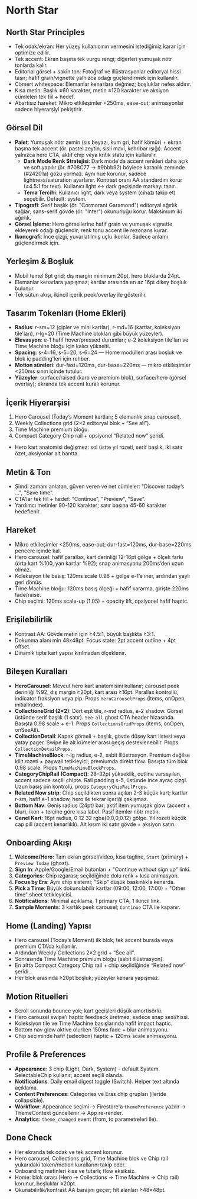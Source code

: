 # North Star

## North Star Principles
- Tek odak/ekran: Her yüzey kullanıcının vermesini istediğimiz karar için optimize edilir.
- Tek accent: Ekran başına tek vurgu rengi; diğerleri yumuşak nötr tonlarda kalır.
- Editorial görsel + sakin ton: Fotoğraf ve illüstrasyonlar editoryal hissi taşır; hafif grain/vignette yalnızca odağı güçlendirmek için kullanılır.
- Cömert whitespace: Elemanlar kenarlara değmez; boşluklar nefes aldırır.
- Kısa metin: Başlık ≤60 karakter, metin ≤120 karakter ve aksiyon cümleleri tek fiil + hedef.
- Abartısız hareket: Mikro etkileşimler <250ms, ease-out; animasyonlar sadece hiyerarşiyi pekiştirir.

## Görsel Dil
- **Palet**: Yumuşak nötr zemin (sis beyazı, kum gri, hafif kömür) + ekran başına tek accent (ör. pastel zeytin, sisli mavi, kehribar ışığı). Accent yalnızca hero CTA, aktif chip veya kritik statü için kullanılır.
  - **Dark Mode Renk Stratejisi**: Dark mode'da accent renkleri daha açık ve soft yapılır (ör. #708C77 → #9bbb92) böylece karanlık zeminde (#24201a) gözü yormaz. Aynı hue korunur, sadece lightness/saturation ayarlanır. Kontrast oranı AA standardını korur (≥4.5:1 for text). Kullanıcı light ↔ dark geçişinde markayı tanır.
  - **Tema Tercihi**: Kullanıcı light, dark veya system (cihazı takip et) seçebilir. Default: system.
- **Tipografi**: Serif başlık (ör. "Cormorant Garamond") editoryal ağırlık sağlar; sans-serif gövde (ör. "Inter") okunurluğu korur. Maksimum iki ağırlık.
- **Görsel İşleme**: Hero görsellerine hafif grain ve yumuşak vignette ekleyerek odağı güçlendir; renk tonu accent ile rezonans kurar.
- **Ikonografi**: İnce çizgi, yuvarlatılmış uçlu ikonlar. Sadece anlamı güçlendirmek için.

## Yerleşim & Boşluk
- Mobil temel 8pt grid; dış margin minimum 20pt, hero bloklarda 24pt.
- Elemanlar kenarlara yapışmaz; kartlar arasında en az 16pt dikey boşluk bulunur.
- Tek sütun akışı, ikincil içerik peek/overlay ile gösterilir.

## Tasarım Tokenları (Home Ekleri)
- **Radius**: r-sm=12 (çipler ve mini kartlar), r-md=16 (kartlar, koleksiyon tile'ları), r-lg=20 (Time Machine blokları gibi büyük yüzeyler).
- **Elevasyon**: e-1 hafif hover/pressed durumları; e-2 koleksiyon tile'ları ve Time Machine bloğu için kalıcı yükselti.
- **Spacing**: s-4=16, s-5=20, s-6=24 — Home modülleri arası boşluk ve blok iç padding'leri için rehber.
- **Motion süreleri**: dur-fast=120ms, dur-base=220ms — mikro etkileşimler <250ms sınırı içinde tutulur.
- **Yüzeyler**: surface/raised (karo ve premium blok), surface/hero (görsel overlay); ekranda tek accent kuralı korunur.

## İçerik Hiyerarşisi
1. Hero Carousel (Today’s Moment kartları; 5 elemanlık snap carousel).
2. Weekly Collections grid (2×2 editoryal blok + “See all”).
3. Time Machine premium bloğu.
4. Compact Category Chip rail + opsiyonel “Related now” şeridi.
- Hero kart anatomisi değişmez: sol üstte yıl rozeti, serif başlık, iki satır özet, aksiyonlar alt bantta.

## Metin & Ton
- Şimdi zamanı anlatan, güven veren ve net cümleler: "Discover today’s ...", "Save time".
- CTA'lar tek fiil + hedef: "Continue", "Preview", "Save".
- Yardımcı metinler 90-120 karakter; satır başına 45-60 karakter hedeflenir.

## Hareket
- Mikro etkileşimler <250ms, ease-out; dur-fast=120ms, dur-base=220ms pencere içinde kal.
- Hero carousel: hafif parallax, kart derinliği 12-16pt gölge + ölçek farkı (orta kart %100, yan kartlar %92); snap animasyonu 200ms’den uzun olmaz.
- Koleksiyon tile basış: 120ms scale 0.98 + gölge e-1’e iner, ardından yaylı geri dönüş.
- Time Machine bloğu: 120ms basış ölçeği + hafif kararma, girişte 220ms fade/raise.
- Chip seçimi: 120ms scale-up (1.05) + opacity lift, opsiyonel hafif haptic.

## Erişilebilirlik
- Kontrast AA: Gövde metin için ≥4.5:1, büyük başlıkta ≥3:1.
- Dokunma alanı min 48x48pt. Focus state: 2pt accent outline + 4pt offset.
- Dinamik tipte kart yapısı kırılmadan ölçeklenir.

## Bileşen Kuralları
- **HeroCarousel**: Mevcut hero kart anatomisini kullanır; carousel peek derinliği %92, dış margin ≥20pt, kart arası ≥16pt. Parallax kontrollü, indicator fraksiyon veya pip. Props `HeroCarouselProps` (items, onOpen, initialIndex).
- **CollectionsGrid (2×2)**: Dört eşit tile, r-md radius, e-2 shadow. Görsel üstünde serif başlık (1 satır). `See all` ghost CTA header hizasında. Basışta 0.98 scale + e-1. Props `CollectionsGridProps` (items, onOpen, onSeeAll).
- **CollectionDetail**: Kapak görseli + başlık, gövde düşey kart listesi veya yatay pager. Swipe ile alt kümeler arası geçiş desteklenebilir. Props `CollectionDetailProps`.
- **TimeMachineBlock**: r-lg radius, e-2, sabit illüstrasyon. Premium değilse kilit rozeti + paywall tetikleyici; premiumda direkt flow. Basışta tüm blok 0.98 scale. Props `TimeMachineBlockProps`.
- **CategoryChipRail (Compact)**: 28–32pt yükseklik, outline varsayılan, accent sadece seçili chipte. Rail padding s-5, üstünde ince ayraç çizgi. Uzun basış pin kontrolü, props `CategoryChipRailProps`.
- **Related Now strip**: Chip seçildikten sonra açılan 2-3 küçük kart; kartlar r-sm, hafif e-1 shadow, hero ile tekrar içeriği çakışmaz.
- **Bottom Nav**: Geniş radius (24pt) bar; aktif item yumuşak glow (accent + blur), ikon + tercihe göre kısa label. Pasif itemler nötr metin.
- **Genel Kart**: 16pt radius, 0 12 32 rgba(0,0,0,0.12) gölge. Yıl rozeti küçük cap pill (accent kenarlıklı). Alt kısım iki satır gövde + aksiyon satırı.

## Onboarding Akışı
1. **Welcome/Hero**: Tam ekran görsel/video, kısa tagline, `Start` (primary) + `Preview Today` (ghost).
2. **Sign In**: Apple/Google/Email butonları + "Continue without sign up" linki.
3. **Categories**: Chip ızgarası; seçildiğinde dolu renk + kısa animasyon.
4. **Focus by Era**: Aynı chip sistemi; "Skip" düşük baskınlıkla kenarda.
5. **Pick a Time**: Büyük dokunulabilir kartlar (09:00, 12:00, 17:00) + "Other time" sheet tetikleyicisi.
6. **Notifications**: Minimal açıklama, 1 primary CTA, 1 ikincil link.
7. **Sample Moments**: 3 kartlık peek carousel; `Continue` CTA ile kapanır.

## Home (Landing) Yapısı
- Hero carousel (Today’s Moment) ilk blok; tek accent burada veya premium CTA’da kullanılır.
- Ardından Weekly Collections 2×2 grid + “See all”.
- Sonrasında Time Machine premium bloğu (sabit illüstrasyon).
- En altta Compact Category Chip rail + chip seçildiğinde “Related now” şeridi.
- Her blok arasında ≥20pt boşluk; yüzeyler kenara yapışmaz.

## Motion Rituelleri
- Scroll sonunda bounce yok; kart geçişleri düşük amortisörlü.
- Hero carousel swipe’ı haptic feedback üretmez; sadece snap sesi/hissi.
- Koleksiyon tile ve Time Machine basışlarında hafif impact haptic.
- Bottom nav glow aktive olurken 150ms fade + blur animasyonu.
- Chip seçiminde hafif (selection) haptic + 120ms scale animasyonu.

## Profile & Preferences
- **Appearance**: 3 chip (Light, Dark, System) - default System. SelectableChip kullanır; accent seçili olanda.
- **Notifications**: Daily email digest toggle (Switch). Helper text altında açıklama.
- **Content Preferences**: Categories ve Eras chip grupları (ileride collapsible).
- **Workflow**: Appearance seçimi → Firestore'a `themePreference` yazılır → ThemeContext güncellenir → App re-render.
- **Analytics**: `theme_changed` event (from, to parametreleri ile).

## Done Check
- Her ekranda tek odak ve tek accent korunur.
- Hero carousel, Collections grid, Time Machine blok ve Chip rail yukarıdaki token/motion kurallarını takip eder.
- Onboarding metinleri kısa ve tutarlı; flow eksiksiz.
- Home: blok sırası (Hero → Collections → Time Machine → Chip rail) korunur, boşluklar ≥20pt.
- Okunabilirlik/kontrast AA barajını geçer; hit alanları ≥48×48pt.
